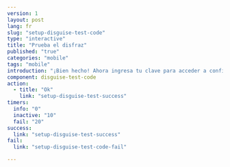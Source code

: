 ```yaml
---
version: 1
layout: post
lang: fr
slug: "setup-disguise-test-code"
type: "interactive"
title: "Prueba el disfraz"
published: "true"
categories: "mobile"
tags: "mobile"
introduction: "¡Bien hecho! Ahora ingresa tu clave para acceder a configuraciones."
component: disguise-test-code
action: 
  - title: "Ok"
    link: "setup-disguise-test-success"
timers:
  info: "0"
  inactive: "10"
  fail: "20"
success: 
  link: "setup-disguise-test-success"
fail: 
  link: "setup-disguise-test-code-fail"  

---
```


